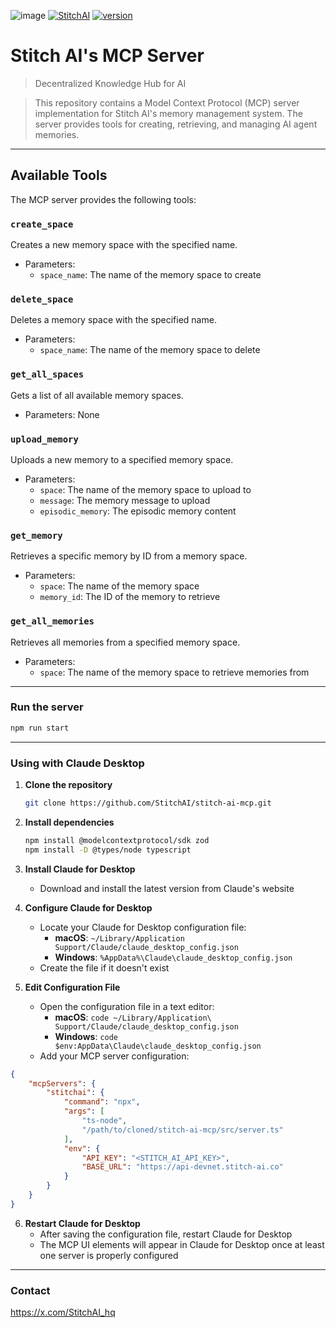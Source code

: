 ![image](https://github.com/user-attachments/assets/6533769e-dc98-4e64-a4ae-bfacc72f75fc)
[![StitchAI](https://img.shields.io/twitter/follow/StitchAI_hq?style=social&logo=twitter)](https://x.com/StitchAI_hq)
[![version](https://img.shields.io/badge/version-0.1.0-yellow.svg)](https://semver.org)

# Stitch AI's MCP Server

> Decentralized Knowledge Hub for AI

> This repository contains a Model Context Protocol (MCP) server implementation for Stitch AI's memory management system. The server provides tools for creating, retrieving, and managing AI agent memories.

---

## Available Tools

The MCP server provides the following tools:

### `create_space`
Creates a new memory space with the specified name.
- Parameters:
  - `space_name`: The name of the memory space to create

### `delete_space`
Deletes a memory space with the specified name.
- Parameters:
  - `space_name`: The name of the memory space to delete

### `get_all_spaces`
Gets a list of all available memory spaces.
- Parameters: None

### `upload_memory`
Uploads a new memory to a specified memory space.
- Parameters:
  - `space`: The name of the memory space to upload to
  - `message`: The memory message to upload
  - `episodic_memory`: The episodic memory content

### `get_memory`
Retrieves a specific memory by ID from a memory space.
- Parameters:
  - `space`: The name of the memory space
  - `memory_id`: The ID of the memory to retrieve

### `get_all_memories`
Retrieves all memories from a specified memory space.
- Parameters:
  - `space`: The name of the memory space to retrieve memories from

---


### Run the server

```bash
npm run start
```

---


### Using with Claude Desktop
1. **Clone the repository**
   ```bash
   git clone https://github.com/StitchAI/stitch-ai-mcp.git
   ```
2. **Install dependencies**
   ```bash
   npm install @modelcontextprotocol/sdk zod
   npm install -D @types/node typescript
   ```
3. **Install Claude for Desktop**
   - Download and install the latest version from Claude's website

4. **Configure Claude for Desktop**
   - Locate your Claude for Desktop configuration file:
     - **macOS**: `~/Library/Application Support/Claude/claude_desktop_config.json`
     - **Windows**: `%AppData%\Claude\claude_desktop_config.json`
   - Create the file if it doesn't exist

5. **Edit Configuration File**
   - Open the configuration file in a text editor:
     - **macOS**: `code ~/Library/Application\ Support/Claude/claude_desktop_config.json`
     - **Windows**: `code $env:AppData\Claude\claude_desktop_config.json`
   - Add your MCP server configuration:   
```json
{
    "mcpServers": {
        "stitchai": {
            "command": "npx",
            "args": [
                "ts-node",
                "/path/to/cloned/stitch-ai-mcp/src/server.ts"
            ],
            "env": {
                "API_KEY": "<STITCH_AI_API_KEY>",
                "BASE_URL": "https://api-devnet.stitch-ai.co"
            }
        }
    }
}
```
6. **Restart Claude for Desktop**
   - After saving the configuration file, restart Claude for Desktop
   - The MCP UI elements will appear in Claude for Desktop once at least one server is properly configured


---

### Contact

https://x.com/StitchAI_hq
